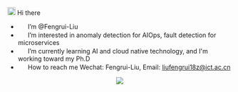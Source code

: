 <img src="https://media.giphy.com/media/hvRJCLFzcasrR4ia7z/giphy.gif" width="18" height="18"> Hi there

- <img src="https://media.giphy.com/media/L05Su3yKJczBwt4vai/giphy.gif" width="18" height="13"> I’m @Fengrui-Liu
- <img src="https://media.giphy.com/media/jRGqHB6RC5Nh7ZJLDb/giphy.gif" width="18" height="16"> I’m interested in anomaly detection for AIOps, fault detection for microservices
- <img src="https://media.giphy.com/media/wzeS5qCu28sSmP3bBh/giphy.gif" width="18" height="16"> I’m currently learning AI and cloud native technology, and I'm working toward my Ph.D
- <img src="https://media.giphy.com/media/iPRtIf0OlGlSnNfV7W/giphy.gif" width="18" height="16"> How to reach me Wechat: Fengrui-Liu, Email: liufengrui18z@ict.ac.cn


<p align="center"> <img src="https://github-readme-stats.vercel.app/api?username=Fengrui-Liu&show_icons=true"  />
